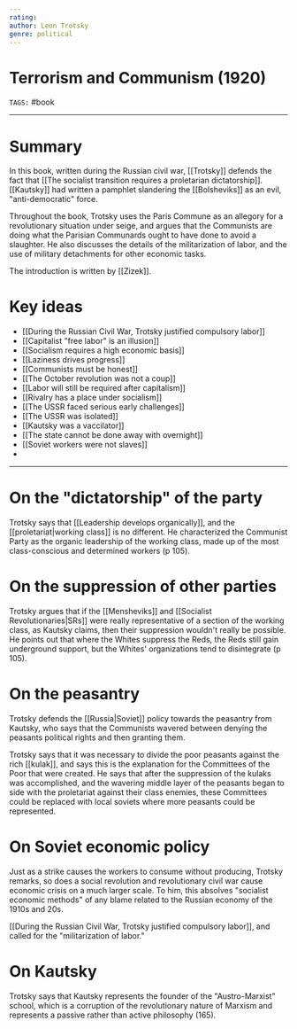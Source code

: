 ```yaml
---
rating: 
author: Leon Trotsky
genre: political
---
```

# Terrorism and Communism (1920)
`TAGS:`  #book 

---
# Summary
In this book, written during the Russian civil war, [[Trotsky]] defends the fact that [[The socialist transition requires a proletarian dictatorship]]. [[Kautsky]] had written a pamphlet slandering the [[Bolsheviks]] as an evil, "anti-democratic" force.

Throughout the book, Trotsky uses the Paris Commune as an allegory for a revolutionary situation under seige, and argues that the Communists are doing what the Parisian Communards ought to have done to avoid a slaughter. He also discusses the details of the militarization of labor, and the use of military detachments for other economic tasks. 

The introduction is written by [[Zizek]]. 

# Key ideas
- [[During the Russian Civil War, Trotsky justified compulsory labor]]
- [[Capitalist "free labor" is an illusion]]
- [[Socialism requires a high economic basis]]
- [[Laziness drives progress]]
- [[Communists must be honest]]
- [[The October revolution was not a coup]]
-  [[Labor will still be required after capitalism]]
- [[Rivalry has a place under socialism]]
- [[The USSR faced serious early challenges]] 
- [[The USSR was isolated]]
- [[Kautsky was a vaccilator]]
- [[The state cannot be done away with overnight]]
- [[Soviet workers were not slaves]]
- 

---
# On the "dictatorship" of the party
Trotsky says that [[Leadership develops organically]], and the [[proletariat|working class]] is no different. He characterized the Communist Party as the organic leadership of the working class, made up of the most class-conscious and determined workers (p 105).

# On the suppression of other parties
Trotsky argues that if the [[Mensheviks]] and [[Socialist Revolutionaries|SRs]] were really representative of a section of the working class, as Kautsky claims, then their suppression wouldn't really be possible. He points out that where the Whites suppress the Reds, the Reds still gain underground support, but the Whites' organizations tend to disintegrate (p 105). 

# On the peasantry
Trotsky defends the [[Russia|Soviet]] policy towards the peasantry from Kautsky, who says that the Communists wavered between denying the peasants political rights and then granting them.

Trotsky says that it was necessary to divide the poor peasants against the rich [[kulak]], and says this is the explanation for the Committees of the Poor that were created. He says that after the suppression of the kulaks was accomplished, and the wavering middle layer of the peasants began to side with the proletariat against their class enemies, these Committees could be replaced with local soviets where more peasants could be represented. 

# On Soviet economic policy
Just as a strike causes the workers to consume without producing, Trotsky remarks, so does a social revolution and revolutionary civil war cause economic crisis on a much larger scale. To him, this absolves "socialist economic methods" of any blame related to the Russian economy of the 1910s and 20s. 

[[During the Russian Civil War, Trotsky justified compulsory labor]], and called for the "militarization of labor."

# On Kautsky
Trotsky says that Kautsky represents the founder of the "Austro-Marxist" school, which is a corruption of the revolutionary nature of Marxism and represents a passive rather than active philosophy (165). 